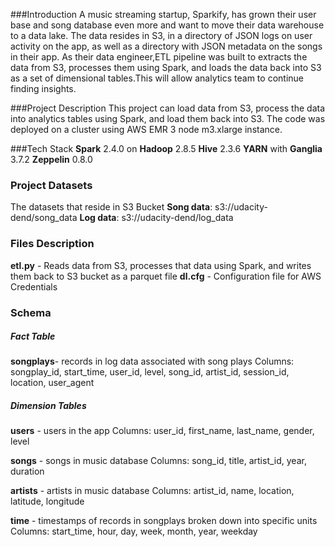 ###Introduction
A music streaming startup, Sparkify, has grown their user base and song database even more and want to move their data warehouse to a data lake. The data resides in S3, in a directory of JSON logs on user activity on the app, as well as a directory with JSON metadata on the songs in their app.
As their data engineer,ETL pipeline was built to extracts the data from S3, processes them using Spark, and loads the data back into S3 as a set of dimensional tables.This will allow  analytics team to continue finding insights.

###Project Description
This project can load data from S3, process the data into analytics tables using Spark, and load them back into S3. The code was deployed on a cluster using AWS EMR 3 node m3.xlarge instance.

###Tech Stack 
**Spark** 2.4.0 on **Hadoop** 2.8.5 
**Hive** 2.3.6
**YARN** with **Ganglia** 3.7.2
**Zeppelin** 0.8.0

### Project Datasets
The datasets that reside in S3 Bucket
**Song data**: s3://udacity-dend/song_data
**Log data**: s3://udacity-dend/log_data

### Files Description
**etl.py** - Reads data from S3, processes that data using Spark, and writes them back to S3 bucket as a parquet file
**dl.cfg** - Configuration file for AWS Credentials

### Schema
##### Fact Table
**songplays**- records in log data associated with song plays 
Columns:
songplay_id, start_time, user_id, level, song_id, artist_id, session_id, location, user_agent

##### Dimension Tables
**users** - users in the app
Columns:
user_id, first_name, last_name, gender, level

**songs** - songs in music database
Columns:
song_id, title, artist_id, year, duration

**artists** - artists in music database
Columns:
artist_id, name, location, latitude, longitude

**time** - timestamps of records in songplays broken down into specific units
Columns:
start_time, hour, day, week, month, year, weekday